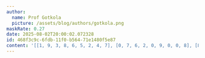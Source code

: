 ```yaml
---
author:
  name: Prof Gotkola
  picture: /assets/blog/authors/gotkola.png
maskRate: 0.27
date: 2025-08-02T20:00:02.072328
id: 468f3c9c-6fdb-11f0-b564-71e1480f5e87
content: '[[1, 9, 3, 8, 6, 5, 2, 4, 7], [0, 7, 6, 2, 0, 9, 0, 0, 8], [8, 2, 5, 1, 4, 0, 6, 0, 3], [0, 8, 9, 5, 7, 2, 3, 0, 0], [5, 3, 0, 6, 9, 4, 0, 8, 2], [2, 0, 7, 3, 8, 1, 9, 0, 5], [7, 6, 2, 4, 0, 8, 0, 3, 9], [3, 5, 8, 0, 2, 0, 4, 7, 0], [0, 0, 4, 7, 5, 3, 8, 2, 0]]'
---
```

